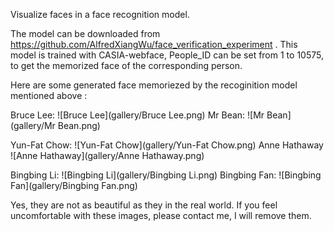 Visualize faces in a face recognition model.

The model can be downloaded from
https://github.com/AlfredXiangWu/face_verification_experiment .
This model is trained with CASIA-webface, People_ID can be set from 1 
to 10575, to get the memorized face of the corresponding person.

Here are some generated face memoriezed by the recoginition model mentioned above :

Bruce Lee:
![Bruce Lee](gallery/Bruce Lee.png)
Mr Bean:
![Mr Bean](gallery/Mr Bean.png)

Yun-Fat Chow:
![Yun-Fat Chow](gallery/Yun-Fat Chow.png)
Anne Hathaway
![Anne Hathaway](gallery/Anne Hathaway.png)

Bingbing Li:
![Bingbing Li](gallery/Bingbing Li.png)
Bingbing Fan:
![Bingbing Fan](gallery/Bingbing Fan.png)


Yes, they are not as beautiful as they in the real world. If you feel uncomfortable with these images,
please contact me, I will remove them.
